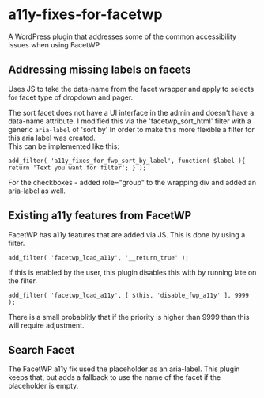 # a11y-fixes-for-facetwp
A WordPress plugin that addresses some of the common accessibility issues when using FacetWP 
## Addressing missing labels on facets

Uses JS to take the data-name from the facet wrapper and apply to selects for facet type of dropdown and pager.

The sort facet does not have a UI interface in the admin and doesn't have a data-name attribute.  I modified this via the 'facetwp_sort_html' filter with a generic `aria-label` of 'sort by' In order to make this more flexible a filter for this aria label was created.  
This can be implemented like this:

`add_filter( 'a11y_fixes_for_fwp_sort_by_label', function( $label ){
    return 'Text you want for filter';
    }
);`

For the checkboxes - added role="group" to the wrapping div and added an aria-label as well.

## Existing a11y features from FacetWP
FacetWP has a11y features that are added via JS.  This is done by using a filter. 

`add_filter( 'facetwp_load_a11y', '__return_true' );`

If this is enabled by the user, this plugin disables this with by running late on the filter.

`add_filter( 'facetwp_load_a11y', [ $this, 'disable_fwp_a11y' ], 9999 );`

There is a small probablitly that if the priority is higher than 9999 than this will require adjustment.

## Search Facet

The FacetWP a11y fix used the placeholder as an aria-label.  This plugin keeps that, but adds a fallback to use the name of the facet if the placeholder is empty.
